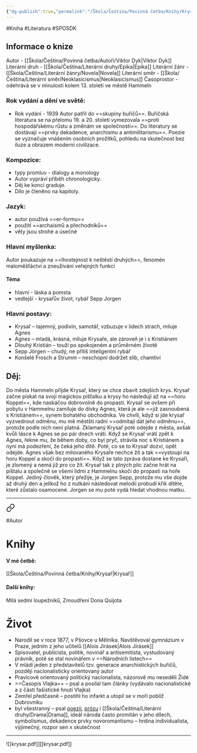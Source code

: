 ```yaml
---
{"dg-publish":true,"permalink":"/Škola/Čeština/Povinná četba/Knihy/Krysař/","created":"2023-11-28T11:59:54.891+01:00","updated":"2024-03-13T18:22:04.692+01:00"}
---
```


#Kniha #Literatura #SPOSDK 
## Informace o knize
Autor - [[Škola/Čeština/Povinná četba/Autoři/Viktor Dyk\|Viktor Dyk]]
Literární druh -  [[Škola/Čeština/Literární druhy/Epika\|Epika]]
Literární žánr - [[Škola/Čeština/Literární žánry/Novela\|Novela]]
Literární směr - [[Škola/Čeština/Literární směr/Neoklasicismus\|Neoklasicismus]]
Časoprostor - odehrává se v minulosti kolem 13. století ve městě Hammeln
### Rok vydání a dění ve světě:
- Rok vydání - 1939
Autor patřil do ==skupiny buřičů==. Buřičská literatura se na přelomu 19. a 20. století vymezovala ==proti hospodářskému růstu a změnám ve společnosti==. Do literatury se dostávají ==prvky dekadence, anarchismu a antimilitarismu==. Poezie se vyznačuje vnášením osobních prožitků, pohledu na skutečnost bez iluze a obrazem moderní civilizace.
### Kompozice: 
- typy promluv - dialogy a monology
- Autor vypráví příběh chronologicky. 
- Děj ke konci graduje. 
- Dílo je členěno na kapitoly.
### Jazyk:
- autor používá ==er-formu== 
- použití ==archaismů a přechodníků==
- věty jsou strohé a úsečné
### Hlavní myšlenka:
Autor poukazuje na ==lhostejnost k neštěstí druhých==, fenomén maloměšťáctví a zneužívání veřejných funkcí
#### Téma
- hlavní - láska a pomsta
- vedlejší - krysařův život, rybář Sepp Jorgen
### Hlavní postavy:
- Krysař – tajemný, podivín, samotář, vzbuzuje v lidech strach, miluje Agnes
- Agnes – mladá, krásná, miluje Krysaře, ale zároveň je i s Kristiánem
- Dlouhý Kristián – touží po spokojeném a průměrném životě
- Sepp Jörgen – chudý, ne příliš inteligentní rybář
- Konšelé Frosch a Strumm – neschopní dodržet slib, chamtiví
## Děj:
Do města Hammeln přijde Krysař, který se chce zbavit zdejších krys. Krysař začne pískat na svojí magickou píšťalku a krysy ho následují až na ==horu Koppel==, kde naskáčou dobrovolně do propasti. Krysař se ovšem při pobytu v Hammelnu zamiluje do dívky Agnes, která je ale ==již zasnoubená s Kristiánem==, synem bohatého obchodníka. Ve chvíli, když si jde krysař vyzvednout odměnu, mu mě městští radní ==odmítají dát jeho odměnu==, protože podle nich není platná. Zklamaný Krysař poté odejde z města, avšak kvůli lásce k Agnes se po pár dnech vrátí. Když se Krysař vrátí zpět k Agnes, řekne mu, že během doby, co byl pryč, strávila noc s Kristiánem a nyní má podezření, že čeká jeho dítě. Poté, co se to Krysař dozví, opět odejde. Agnes však bez milovaného Krysaře nechce žít a tak ==vystoupí na horu Koppel a skočí do propasti==. Když se tato zpráva dostane ke Krysaři, je zlomený a nemá již pro co žít. Krysař tak z plných plic začne hrát na píštalu a společně se všemi lidmi z Hammelnu skočí do propasti na hoře Koppel. Jediný člověk, který přežije, je Jorgen Sepp, protože mu vše dojde až druhý den a jelikož ho z nutkání následovat melodii probudí křik dítěte, které zůstalo osamocené. Jorgen se mu poté vydá hledat vhodnou matku.
___

<div class="transclusion internal-embed is-loaded"><a class="markdown-embed-link" href="/skola/cestina/povinna-cetba/autori/viktor-dyk/" aria-label="Open link"><svg xmlns="http://www.w3.org/2000/svg" width="24" height="24" viewBox="0 0 24 24" fill="none" stroke="currentColor" stroke-width="2" stroke-linecap="round" stroke-linejoin="round" class="svg-icon lucide-link"><path d="M10 13a5 5 0 0 0 7.54.54l3-3a5 5 0 0 0-7.07-7.07l-1.72 1.71"></path><path d="M14 11a5 5 0 0 0-7.54-.54l-3 3a5 5 0 0 0 7.07 7.07l1.71-1.71"></path></svg></a><div class="markdown-embed">




#Autor 
# Knihy
#### V mé četbě:
[[Škola/Čeština/Povinná četba/Knihy/Krysař\|Krysař]]
#### Další knihy:
Milá sedmi loupežníků, Zmoudření Dona Quijota
# Život
- Narodil se v roce 1877, v Pšovce u Mělníka. Navštěvoval gymnázium v Praze, jedním z jeho učitelů [[Alois Jirásek\|Alois Jirásek]]
- Spisovatel, publicista, politik, novinář a antisemitista, vystudovaný právník, poté se stal novinářem v ==Národních listech==
- V mládí jeden z představitelů tzv. generace anarchistických buřičů, později nacionalisticky orientovaný autor
- Pravicově orientovaný politický nacionalista, názorově mu neseděli Židé
- ==Časopis Vlajka== – psal a posílal tam články (vydávalo nacionalistické a z části fašistické hnutí Vlajka)
- Zemřel předčasně – postihl ho infarkt a utopil se v moři poblíž Dubrovníku
- byl všestranný – psal [poezii](Poezie.md), [prózu](Próza.md) i [[Škola/Čeština/Literární druhy/Drama\|Drama]], ideál národa často promítán v jeho dílech, symbolismus, dekadence prvky novoromantismu – hrdina individualista, výjimečný, rozpor sen x skutečnost


</div></div>

___

![[krysar.pdf]][[krysar.pdf]]